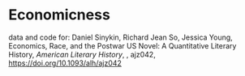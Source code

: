 # Economicness
data and code for:
Daniel Sinykin, Richard Jean So, Jessica Young, Economics, Race, and the Postwar US Novel: A Quantitative Literary History, *American Literary History*, , ajz042, https://doi.org/10.1093/alh/ajz042
